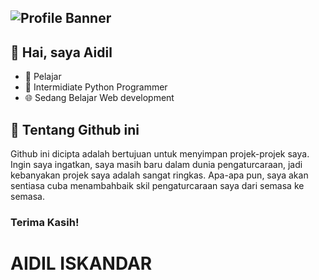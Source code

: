 ![Profile Banner](https://user-images.githubusercontent.com/87560413/137114186-09ad427f-8a20-4b39-8e7f-41e6aa8bd186.png)
---

## 👋  Hai, saya Aidil

- 🏫 Pelajar
- 🐍 Intermidiate Python Programmer
- 🌐 Sedang Belajar Web development

## 💭 Tentang Github ini

Github ini dicipta adalah bertujuan untuk menyimpan projek-projek saya. Ingin saya ingatkan, saya masih baru dalam dunia pengaturcaraan, jadi kebanyakan projek saya adalah sangat ringkas. Apa-apa pun, saya akan sentiasa cuba menambahbaik skil pengaturcaraan saya dari semasa ke semasa.
### Terima Kasih!

<!DOCTYPE html>
<html lang="en">
  <head>
    <meta charset="UTF-8" />
    <meta http-equiv="X-UA-Compatible" content="IE=edge" />
    <meta name="viewport" content="width=device-width, initial-scale=1.0" />
    <title>Aidil Iskandar</title>
  </head>
  <body>
    <h1>AIDIL ISKANDAR</h1>
  </body>
</html>

